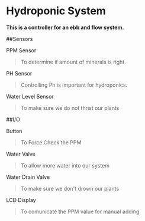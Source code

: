 # Hydroponic System


**This is a controller for an ebb and flow system.**

##Sensors

PPM Sensor
>To determine if amount of minerals is right.

PH Sensor
>Controlling Ph is important for hydroponics.

Water Level Sensor
>To make sure we do not thrist our plants

##I/O

Button
>To Force Check the PPM

Water Valve
>To allow more water into our system

Water Drain Valve
>To make sure we don't drown our plants

LCD Display
>To comunicate the PPM value for manual adding


